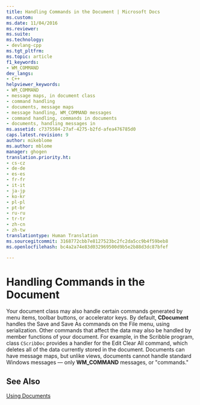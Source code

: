 ```yaml
---
title: Handling Commands in the Document | Microsoft Docs
ms.custom: 
ms.date: 11/04/2016
ms.reviewer: 
ms.suite: 
ms.technology:
- devlang-cpp
ms.tgt_pltfrm: 
ms.topic: article
f1_keywords:
- WM_COMMAND
dev_langs:
- C++
helpviewer_keywords:
- WM_COMMAND
- message maps, in document class
- command handling
- documents, message maps
- message handling, WM_COMMAND messages
- command handling, commands in documents
- documents, handling messages in
ms.assetid: c7375584-27af-4275-b2fd-afea476785d0
caps.latest.revision: 9
author: mikeblome
ms.author: mblome
manager: ghogen
translation.priority.ht:
- cs-cz
- de-de
- es-es
- fr-fr
- it-it
- ja-jp
- ko-kr
- pl-pl
- pt-br
- ru-ru
- tr-tr
- zh-cn
- zh-tw
translationtype: Human Translation
ms.sourcegitcommit: 3168772cbb7e8127523bc2fc2da5cc9b4f59beb8
ms.openlocfilehash: bc4a2a74e83d032969500d9b5e2b88d3dc87bfef

---
```

# Handling Commands in the Document
Your document class may also handle certain commands generated by menu items, toolbar buttons, or accelerator keys. By default, **CDocument** handles the Save and Save As commands on the File menu, using serialization. Other commands that affect the data may also be handled by member functions of your document. For example, in the Scribble program, class `CScribDoc` provides a handler for the Edit Clear All command, which deletes all of the data currently stored in the document. Documents can have message maps, but unlike views, documents cannot handle standard Windows messages — only **WM_COMMAND** messages, or "commands."  
  
## See Also  
 [Using Documents](../mfc/using-documents.md)




<!--HONumber=Jan17_HO2-->


